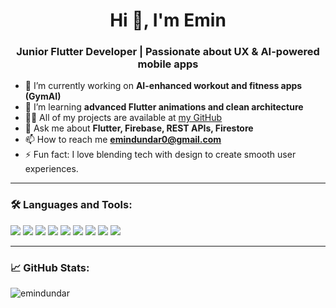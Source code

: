 <h1 align="center">Hi 👋, I'm Emin</h1>
<h3 align="center">Junior Flutter Developer | Passionate about UX & AI-powered mobile apps</h3>

- 🔭 I’m currently working on **AI-enhanced workout and fitness apps (GymAI)**  
- 🌱 I’m learning **advanced Flutter animations and clean architecture**  
- 👨‍💻 All of my projects are available at [my GitHub](https://github.com/emindundar)  
- 💬 Ask me about **Flutter, Firebase, REST APIs, Firestore**  
- 📫 How to reach me **emindundar0@gmail.com**  
- ⚡ Fun fact: I love blending tech with design to create smooth user experiences.

---

### 🛠️ Languages and Tools:
<p align="left">
  <img src="https://img.shields.io/badge/Flutter-02569B?style=for-the-badge&logo=flutter&logoColor=white"/>
  <img src="https://img.shields.io/badge/Dart-0175C2?style=for-the-badge&logo=dart&logoColor=white"/>
  <img src="https://img.shields.io/badge/Firebase-FFCA28?style=for-the-badge&logo=firebase&logoColor=white"/>
  <img src="https://img.shields.io/badge/C%23-239120?style=for-the-badge&logo=c-sharp&logoColor=white"/>
  <img src="https://img.shields.io/badge/SQL-4479A1?style=for-the-badge&logo=sqlite&logoColor=white"/>
  <img src="https://img.shields.io/badge/JavaScript-F7DF1E?style=for-the-badge&logo=javascript&logoColor=black"/>
  <img src="https://img.shields.io/badge/HTML5-E34F26?style=for-the-badge&logo=html5&logoColor=white"/>
  <img src="https://img.shields.io/badge/CSS3-1572B6?style=for-the-badge&logo=css3&logoColor=white"/>
  <img src="https://img.shields.io/badge/Bootstrap-563D7C?style=for-the-badge&logo=bootstrap&logoColor=white"/>
</p>

---

### 📈 GitHub Stats:
<p align="left">
  <img src="https://github-readme-stats.vercel.app/api?username=emindundar&show_icons=true&theme=tokyonight" alt="emindundar" />
</p>
